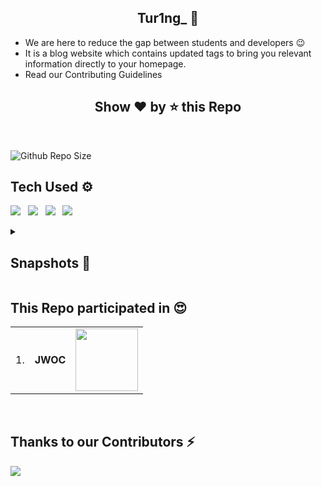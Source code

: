 <div align="center"><h2> Tur1ng_ 📃 </h2></div>

- We are here to reduce the gap between students and developers 😉
- It is a blog website which contains updated tags to bring you relevant information directly to your homepage. 
- Read our Contributing Guidelines 

<div align="center"><h2> Show ❤ by ⭐ this Repo </h2></div>

<br>

![Github Repo Size](https://img.shields.io/github/repo-size/AtriSukul1508/Njack_Hack_It_Out-Tur1ng-?style=for-the-badge&color=black)

## Tech Used ⚙
<img src="https://img.shields.io/badge/MongoDB-4EA94B?style=for-the-badge&logo=mongodb&logoColor=white"> &nbsp;
<img src="https://img.shields.io/badge/Express.js-404D59?style=for-the-badge"> &nbsp;
<img src="https://img.shields.io/badge/React-20232A?style=for-the-badge&logo=react&logoColor=61DAFB"> &nbsp;
<img src="https://img.shields.io/badge/Node.js-43853D?style=for-the-badge&logo=node.js&logoColor=white"> &nbsp;

<details><summary><h2> Snapshots 📸  </h2></summary>

<details><summary><h2> Home page </h2></summary>
<img src="https://user-images.githubusercontent.com/95478617/217651292-61b27656-2083-446e-9c33-6fce0c9d6e1b.png"/>
</details>

<details><summary><h2> Write Blog page </h2></summary>
<img src="https://user-images.githubusercontent.com/95478617/216022863-0bcecbfb-d8b6-4748-a3d3-48caffaf492f.png"/>
</details>

<details><summary><h2> All blogs of the user page </h2></summary> 
<img src="https://user-images.githubusercontent.com/95478617/216805020-e79db92a-6710-46f1-af6b-6f0a9040bb55.png"/>
</details>

<details><summary><h2> Single Blog View page </h2></summary>
<img src="https://user-images.githubusercontent.com/95478617/216805007-b41f2efe-3cee-4ba5-91ef-ad59a97f3b32.png"/>
<img src="https://user-images.githubusercontent.com/95478617/216805009-bc19c07e-6992-420a-906e-90c6d691a5f0.png"/>
<img src="https://user-images.githubusercontent.com/95478617/216805012-2508f769-7b3d-48ee-9397-e09c771b3d92.png"/>
</details>

<details><summary><h2> Sign up page </h2></summary>
<img src="https://user-images.githubusercontent.com/95478617/215736223-c24bf57e-49ab-4b69-ae99-65f287bd9558.png"/>
</details>

<details><summary><h2> Login page </h2></summary>
<img src="https://user-images.githubusercontent.com/95478617/215501102-d46b61ec-c88d-4166-993c-81f60110d659.png"/>
</details>

</details>

## This Repo participated in 😍

||||
|--|--|--|
|1.|<b>JWOC</b>|<img height="100" width="100" src="https://user-images.githubusercontent.com/94545831/219814617-703be394-c72b-4641-9bae-74345f78db12.png"/>|

<br>

## Thanks to our Contributors ⚡

<a href="https://github.com/AtriSukul1508/Njack_Hack_It_Out-Tur1ng-/graphs/contributors">
  <img src="https://contrib.rocks/image?repo=AtriSukul1508/Njack_Hack_It_Out-Tur1ng-" />
</a>
